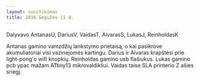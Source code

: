 ```yaml
---
layout: susitikimas
title: 2016 Gegužės 11 d.
---
```

Dalyvavo AntanasU, DariusV, VaidasT, AivarasS, LukasJ, ReinholdasK


Antanas gamino vamzdžių lankstymo prietaisą, o kai pasikrove akumuliatoriai visi vazinejomės kartingu.
Darius ir Aivaras krapštėsi prie light-pong'o wifi knopkių.
Reinholdas gamino usb flašiukus.
Lukas gamino pcb ypac mažam ATtiny13 mikrovaldikliui.
Vaidas taise SLA printerio Z ašies sriegį.

